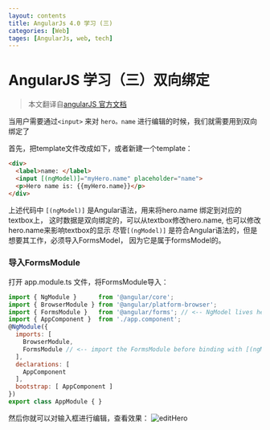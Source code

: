 ```yaml
---
layout: contents
title: AngularJs 4.0 学习 (三)
categories: [Web]
tages: [AngularJs, web, tech]
---
```

# AngularJS 学习（三）双向绑定
> 本文翻译自[angularJS 官方文档](https://angular.io/docs/ts/latest/tutorial/toh-pt1.html)

当用户需要通过`<input>` 来对 `hero。name` 进行编辑的时候，我们就需要用到双向绑定了

首先，把template文件改成如下，或者新建一个template：

```html
<div>
  <label>name: </label>
  <input [(ngModel)]="myHero.name" placeholder="name">
  <p>Hero name is: {{myHero.name}}</p>
</div>
```

上述代码中 `[(ngModel)]` 是Angular语法，用来将hero.name 绑定到对应的textbox上， 这时数据是双向绑定的，可以从textbox修改hero.name, 也可以修改 hero.name来影响textbox的显示
尽管`[(ngModel)]` 是符合Angular语法的，但是想要其工作，必须导入FormsModel， 因为它是属于formsModel的。

### 导入FormsModule
打开 app.module.ts 文件，将FormsModule导入：
```javascript
import { NgModule }      from '@angular/core';
import { BrowserModule } from '@angular/platform-browser';
import { FormsModule }   from '@angular/forms'; // <-- NgModel lives here
import { AppComponent }  from './app.component';
@NgModule({
  imports: [
    BrowserModule,
    FormsModule // <-- import the FormsModule before binding with [(ngModel)]
  ],
  declarations: [
    AppComponent
  ],
  bootstrap: [ AppComponent ]
})
export class AppModule { }
```

然后你就可以对输入框进行编辑，查看效果：
![editHero]({{site.asseturl}}/AngularyjsLearn/edit-hero.png)

